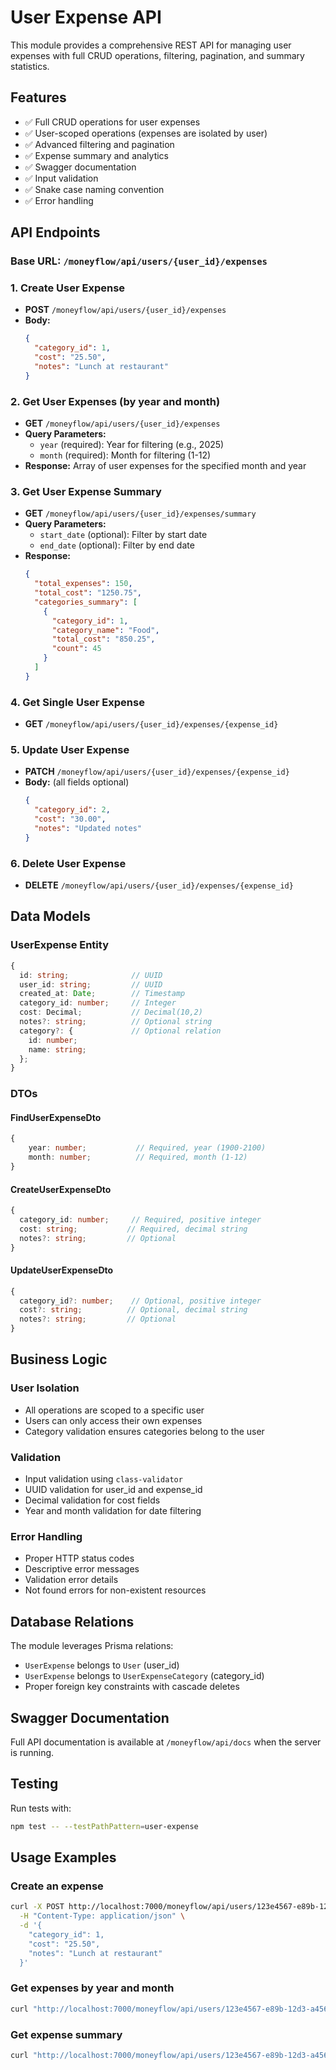 # User Expense API

This module provides a comprehensive REST API for managing user expenses with full CRUD operations, filtering, pagination, and summary statistics.

## Features

- ✅ Full CRUD operations for user expenses
- ✅ User-scoped operations (expenses are isolated by user)
- ✅ Advanced filtering and pagination
- ✅ Expense summary and analytics
- ✅ Swagger documentation
- ✅ Input validation
- ✅ Snake case naming convention
- ✅ Error handling

## API Endpoints

### Base URL: `/moneyflow/api/users/{user_id}/expenses`

### 1. Create User Expense
- **POST** `/moneyflow/api/users/{user_id}/expenses`
- **Body:**
  ```json
  {
    "category_id": 1,
    "cost": "25.50",
    "notes": "Lunch at restaurant"
  }
  ```

### 2. Get User Expenses (by year and month)
- **GET** `/moneyflow/api/users/{user_id}/expenses`
- **Query Parameters:**
  - `year` (required): Year for filtering (e.g., 2025)
  - `month` (required): Month for filtering (1-12)
- **Response:** Array of user expenses for the specified month and year

### 3. Get User Expense Summary
- **GET** `/moneyflow/api/users/{user_id}/expenses/summary`
- **Query Parameters:**
  - `start_date` (optional): Filter by start date
  - `end_date` (optional): Filter by end date
- **Response:**
  ```json
  {
    "total_expenses": 150,
    "total_cost": "1250.75",
    "categories_summary": [
      {
        "category_id": 1,
        "category_name": "Food",
        "total_cost": "850.25",
        "count": 45
      }
    ]
  }
  ```

### 4. Get Single User Expense
- **GET** `/moneyflow/api/users/{user_id}/expenses/{expense_id}`

### 5. Update User Expense
- **PATCH** `/moneyflow/api/users/{user_id}/expenses/{expense_id}`
- **Body:** (all fields optional)
  ```json
  {
    "category_id": 2,
    "cost": "30.00",
    "notes": "Updated notes"
  }
  ```

### 6. Delete User Expense
- **DELETE** `/moneyflow/api/users/{user_id}/expenses/{expense_id}`

## Data Models

### UserExpense Entity
```typescript
{
  id: string;              // UUID
  user_id: string;         // UUID
  created_at: Date;        // Timestamp
  category_id: number;     // Integer
  cost: Decimal;           // Decimal(10,2)
  notes?: string;          // Optional string
  category?: {             // Optional relation
    id: number;
    name: string;
  };
}
```

### DTOs

#### FindUserExpenseDto
```typescript
{
    year: number;           // Required, year (1900-2100)
    month: number;          // Required, month (1-12)
}
```

#### CreateUserExpenseDto
```typescript
{
  category_id: number;     // Required, positive integer
  cost: string;           // Required, decimal string
  notes?: string;         // Optional
}
```

#### UpdateUserExpenseDto
```typescript
{
  category_id?: number;    // Optional, positive integer
  cost?: string;          // Optional, decimal string
  notes?: string;         // Optional
}
```

## Business Logic

### User Isolation
- All operations are scoped to a specific user
- Users can only access their own expenses
- Category validation ensures categories belong to the user

### Validation
- Input validation using `class-validator`
- UUID validation for user_id and expense_id
- Decimal validation for cost fields
- Year and month validation for date filtering

### Error Handling
- Proper HTTP status codes
- Descriptive error messages
- Validation error details
- Not found errors for non-existent resources

## Database Relations

The module leverages Prisma relations:
- `UserExpense` belongs to `User` (user_id)
- `UserExpense` belongs to `UserExpenseCategory` (category_id)
- Proper foreign key constraints with cascade deletes

## Swagger Documentation

Full API documentation is available at `/moneyflow/api/docs` when the server is running.

## Testing

Run tests with:
```bash
npm test -- --testPathPattern=user-expense
```

## Usage Examples

### Create an expense
```bash
curl -X POST http://localhost:7000/moneyflow/api/users/123e4567-e89b-12d3-a456-426614174000/expenses \
  -H "Content-Type: application/json" \
  -d '{
    "category_id": 1,
    "cost": "25.50",
    "notes": "Lunch at restaurant"
  }'
```

### Get expenses by year and month
```bash
curl "http://localhost:7000/moneyflow/api/users/123e4567-e89b-12d3-a456-426614174000/expenses?year=2025&month=7"
```

### Get expense summary
```bash
curl "http://localhost:7000/moneyflow/api/users/123e4567-e89b-12d3-a456-426614174000/expenses/summary?start_date=2025-07-01T00:00:00Z&end_date=2025-07-31T23:59:59Z"
```
